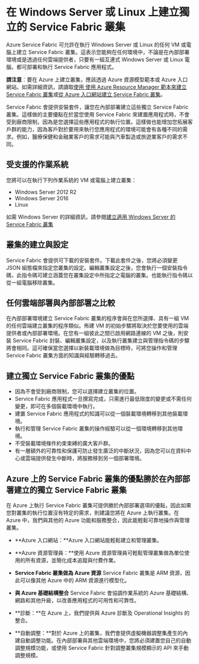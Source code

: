 <properties
   pageTitle="在 Windows Server 和 Linux 上建立 Azure Service Fabric 叢集 | Microsoft Azure"
   description="Service Fabric 叢集會在 Windows Server 或 Linux 上執行，這表示您能夠在任何您可以執行 Windows Server 和 Linux 的環境中部署和裝載 Service Fabric 應用程式。"
   services="service-fabric"
   documentationCenter=".net"
   authors="Chackdan"
   manager="timlt"
   editor=""/>

<tags
   ms.service="service-fabric"
   ms.devlang="dotNet"
   ms.topic="article"
   ms.tgt_pltfrm="NA"
   ms.workload="NA"
   ms.date="03/27/2016"
   ms.author="chackdan"/>

# 在 Windows Server 或 Linux 上建立獨立的 Service Fabric 叢集
Azure Service Fabric 可允許在執行 Windows Server 或 Linux 的任何 VM 或電腦上建立 Service Fabric 叢集。這表示您能夠在任何環境中，不論是在內部部署環境或是透過任何雲端提供者，只要有一組互連式 Windows Server 或 Linux 電腦，都可部署和執行 Service Fabric 應用程式。

**請注意**︰要在 Azure 上建立叢集，應該透過 Azure 資源模型範本或 Azure 入口網站。如需詳細資訊，請讀取[使用 使用 Azure Resource Manager 範本來建立 Service Fabric 叢集](service-fabric-cluster-creation-via-arm.md)或[從 Azure 入口網站建立 Service Fabric 叢集](service-fabric-cluster-creation-via-portal.md)。

Service Fabric 會提供安裝套件，讓您在內部部署建立這些獨立 Service Fabric 叢集。這樣做的主要優點在於當您使用 Service Fabric 來建置應用程式時，不會受到廠商限制，因為是您選擇這些應用程式的執行位置。這樣做也能增加您拓展客戶群的能力，因為客戶對於要用來執行您應用程式的環境可能會有各種不同的需求。例如，醫療保健和金融業客戶的需求可能與汽車製造或旅遊業客戶的需求不同。

## 受支援的作業系統
您將可以在執行下列作業系統的 VM 或電腦上建立叢集：
* Windows Server 2012 R2
* Windows Server 2016
* Linux

如需 Windows Server 的詳細資訊，請參閱[建立適用 Windows Server 的 Service Fabric 叢集](service-fabric-creation-for-windows-server)

## 叢集的建立與設定
Service Fabric 會提供可下載的安裝套件。下載此套件之後，您將必須變更 JSON 組態檔來指定您叢集的設定。編輯叢集設定之後，您會執行一個安裝指令碼，此指令碼可建立涵蓋您在叢集設定中所指定之電腦的叢集。也能執行指令碼以從一組電腦移除叢集。

## 任何雲端部署與內部部署之比較
在內部部署環境建立 Service Fabric 叢集的程序會與在您所選擇、具有一組 VM 的任何雲端建立叢集的程序類似。佈建 VM 的初始步驟將取決於您要使用的雲端提供者或內部部署環境。在您有一組彼此之間已啟用網路連線的 VM 之後，則安裝 Service Fabric 封裝、編輯叢集設定，以及執行叢集建立與管理指令碼的步驟將會相同。這可確保當您選擇以新裝載環境做為目標時，可將您操作和管理 Service Fabric 叢集方面的知識與經驗轉移過去。

## 建立獨立 Service Fabric 叢集的優點
* 因為不會受到廠商限制，您可以選擇建立叢集的位置。
* Service Fabric 應用程式一旦撰寫完成，只需進行最低限度的變更或不需任何變更，即可在多個裝載環境中執行。
* 建置 Service Fabric 應用程式的知識可以從一個裝載環境轉移到其他裝載環境。
* 執行和管理 Service Fabric 叢集的操作經驗可以從一個環境轉移到其他環境。
* 不受裝載環境條件約束束縛的廣大客戶群。
* 有一層額外的可靠性和保護可防止發生廣泛的中斷狀況，因為您可以在資料中心或雲端提供發生中斷時，將服務移到另一個部署環境。

## Azure 上的 Service Fabric 叢集的優點勝於在內部部署建立的獨立 Service Fabric 叢集
在 Azure 上執行 Service Fabric 叢集可提供勝於內部部署選項的優點，因此如果您對叢集的執行位置沒有特定的需求，則建議您將在 Azure 上執行叢集。在 Azure 中，我們與其他的 Azure 功能和服務整合，因此能輕鬆可靠地操作與管理叢集。

* **Azure 入口網站：**Azure 入口網站能輕鬆建立和管理叢集。

* **Azure 資源管理員：**使用 Azure 資源管理員可輕鬆管理叢集做為單位使用的所有資源，並簡化成本追蹤與付費作業。
* **Service Fabric 叢集做為 Azure 資源** Service Fabric 叢集是 ARM 資源，因此可以像其他 Azure 中的 ARM 資源進行模型化。
* **與 Azure 基礎結構整合** Service Fabric 會協調作業系統的 Azure 基礎結構、網路和其他升級，以改善應用程式的可用性和可靠性。  
* **診斷：**在 Azure 上，我們提供與 Azure 診斷及 Operational Insights 的整合。
* **自動調整：**對於 Azure 上的叢集，我們會提供虛擬機器調整集產生的內建自動調整功能。在內部部署與其他雲端環境中，您將必須建置您自己的自動調整規模功能，或使用 Service Fabric 針對調整叢集規模顯示的 API 來手動調整規模。

<!---HONumber=AcomDC_0330_2016-->